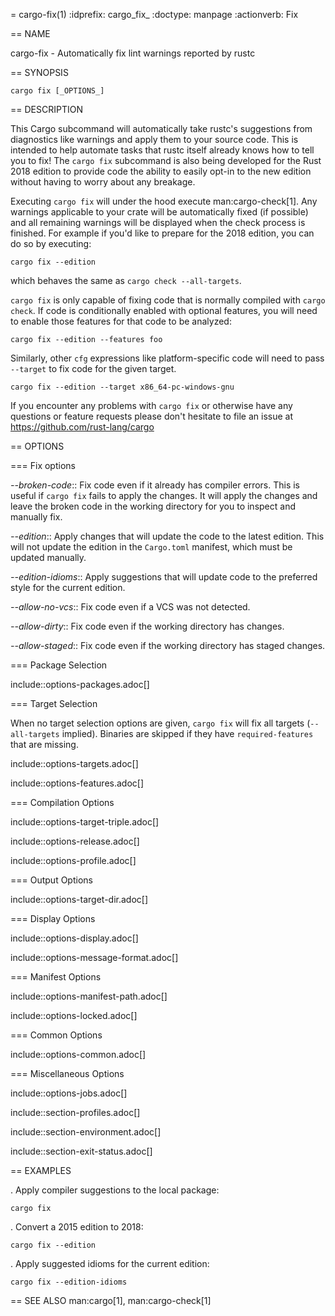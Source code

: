 = cargo-fix(1)
:idprefix: cargo_fix_
:doctype: manpage
:actionverb: Fix

== NAME

cargo-fix - Automatically fix lint warnings reported by rustc

== SYNOPSIS

`cargo fix [_OPTIONS_]`

== DESCRIPTION

This Cargo subcommand will automatically take rustc's suggestions from
diagnostics like warnings and apply them to your source code. This is intended
to help automate tasks that rustc itself already knows how to tell you to fix!
The `cargo fix` subcommand is also being developed for the Rust 2018 edition
to provide code the ability to easily opt-in to the new edition without having
to worry about any breakage.

Executing `cargo fix` will under the hood execute man:cargo-check[1]. Any warnings
applicable to your crate will be automatically fixed (if possible) and all
remaining warnings will be displayed when the check process is finished. For
example if you'd like to prepare for the 2018 edition, you can do so by
executing:

    cargo fix --edition

which behaves the same as `cargo check --all-targets`.

`cargo fix` is only capable of fixing code that is normally compiled with
`cargo check`. If code is conditionally enabled with optional features, you
will need to enable those features for that code to be analyzed:

    cargo fix --edition --features foo

Similarly, other `cfg` expressions like platform-specific code will need to
pass `--target` to fix code for the given target.

    cargo fix --edition --target x86_64-pc-windows-gnu

If you encounter any problems with `cargo fix` or otherwise have any questions
or feature requests please don't hesitate to file an issue at
https://github.com/rust-lang/cargo

== OPTIONS

=== Fix options

*--broken-code*::
    Fix code even if it already has compiler errors. This is useful if `cargo
    fix` fails to apply the changes. It will apply the changes and leave the
    broken code in the working directory for you to inspect and manually fix.

*--edition*::
    Apply changes that will update the code to the latest edition. This will
    not update the edition in the `Cargo.toml` manifest, which must be updated
    manually.

*--edition-idioms*::
    Apply suggestions that will update code to the preferred style for the
    current edition.

*--allow-no-vcs*::
    Fix code even if a VCS was not detected.

*--allow-dirty*::
    Fix code even if the working directory has changes.

*--allow-staged*::
    Fix code even if the working directory has staged changes.

=== Package Selection

include::options-packages.adoc[]

=== Target Selection

When no target selection options are given, `cargo fix` will fix all targets
(`--all-targets` implied). Binaries are skipped if they have
`required-features` that are missing.

include::options-targets.adoc[]

include::options-features.adoc[]

=== Compilation Options

include::options-target-triple.adoc[]

include::options-release.adoc[]

include::options-profile.adoc[]

=== Output Options

include::options-target-dir.adoc[]

=== Display Options

include::options-display.adoc[]

include::options-message-format.adoc[]

=== Manifest Options

include::options-manifest-path.adoc[]

include::options-locked.adoc[]

=== Common Options

include::options-common.adoc[]

=== Miscellaneous Options

include::options-jobs.adoc[]

include::section-profiles.adoc[]

include::section-environment.adoc[]

include::section-exit-status.adoc[]

== EXAMPLES

. Apply compiler suggestions to the local package:

    cargo fix

. Convert a 2015 edition to 2018:

    cargo fix --edition

. Apply suggested idioms for the current edition:

    cargo fix --edition-idioms

== SEE ALSO
man:cargo[1], man:cargo-check[1]
